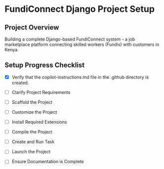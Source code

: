 <!-- Use this file to provide workspace-specific custom instructions to Copilot. For more details, visit https://code.visualstudio.com/docs/copilot/copilot-customization#_use-a-githubcopilotinstructionsmd-file -->

# FundiConnect Django Project Setup

## Project Overview
Building a complete Django-based FundiConnect system - a job marketplace platform connecting skilled workers (Fundis) with customers in Kenya.

## Setup Progress Checklist

- [x] Verify that the copilot-instructions.md file in the .github directory is created.

- [ ] Clarify Project Requirements
	<!-- Project type: Django web application with user authentication, role-based access, job posting system -->

- [ ] Scaffold the Project
	<!--
	Create Django project structure with apps for users, jobs, and core functionality.
	Set up virtual environment and install Django dependencies.
	-->

- [ ] Customize the Project
	<!--
	Implement user authentication, role-based access (customer/fundi), job posting system, 
	user profiles, onboarding flow, admin interface, and modern responsive frontend with Bootstrap/HTMX.
	-->

- [ ] Install Required Extensions
	<!-- Install Python and Django extensions for VS Code -->

- [ ] Compile the Project
	<!--
	Install dependencies, run migrations, create superuser, collect static files.
	-->

- [ ] Create and Run Task
	<!--
	Create VS Code task to run Django development server.
	-->

- [ ] Launch the Project
	<!--
	Start Django development server and verify functionality.
	-->

- [ ] Ensure Documentation is Complete
	<!--
	Update README.md with project setup and usage instructions.
	-->